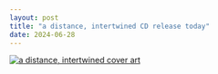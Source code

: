 ```yaml
---
layout: post
title: "a distance, intertwined CD release today"
date: 2024-06-28
---
```


<a href="https://kojiroumezaki.bandcamp.com/album/a-distance-intertwined">
<img src="{{ '/assets/images/a distance intertwined cover.jpg' | relative_url }}" alt="a distance, intertwined cover art">
</a>
